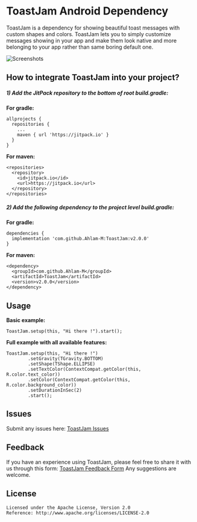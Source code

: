 
# ToastJam Android Dependency

ToastJam is a dependency for showing beautiful toast messages with custom shapes and colors.
ToastJam lets you to simply customize messages showing in your app and make them look native and more belonging to your app rather than same boring default one.


![Screenshots](https://user-images.githubusercontent.com/55023827/123615624-2792b580-d80e-11eb-93f4-dc08261808ce.png) 


## How to integrate ToastJam into your project?

##### 1) Add the JitPack repository to the bottom of root build.gradle:
**For gradle:**
```
allprojects {
  repositories {
    ...
    maven { url 'https://jitpack.io' }
  }
}
```

**For maven:**
```
<repositories>
  <repository>
    <id>jitpack.io</id>
    <url>https://jitpack.io</url>
  </repository>
</repositories>
```

##### 2) Add the following dependency to the project level build.gradle:
**For gradle:**
```
dependencies {
  implementation 'com.github.Ahlam-M:ToastJam:v2.0.0'
}
```

**For maven:**
```
<dependency>
  <groupId>com.github.Ahlam-M</groupId>
  <artifactId>ToastJam</artifactId>
  <version>v2.0.0</version>
</dependency>
```

## Usage
**Basic example:**
```
ToastJam.setup(this, "Hi there !").start();
```

**Full example with all available features:**
```
ToastJam.setup(this, "Hi there !")
        .setGravity(TGravity.BOTTOM)
        .setShape(TShape.ELLIPSE)
        .setTextColor(ContextCompat.getColor(this, R.color.text_color))
        .setColor(ContextCompat.getColor(this, R.color.background_color))
        .setDurationInSec(2)
        .start();
```


## Issues
Submit any issues here: [ToastJam Issues](https://github.com/Ahlam-M/ToastJam/issues)


## Feedback
If you have an experience using ToastJam, please feel free to share it with us through this form: [ToastJam Feedback Form](https://docs.google.com/forms/d/e/1FAIpQLSe-7PS6md5rEibiWRekf4BFCVmLrR2-67oBvNavRmUnvic1Qg/viewform)
Any suggestions are welcome.


## License
```
Licensed under the Apache License, Version 2.0
Reference: http://www.apache.org/licenses/LICENSE-2.0
```


